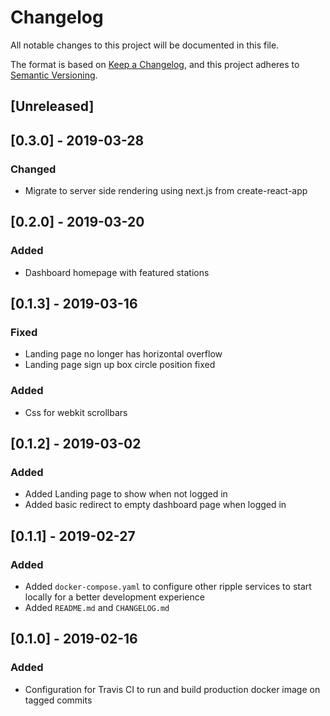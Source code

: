 # Changelog

All notable changes to this project will be documented in this file.

The format is based on [Keep a Changelog](https://keepachangelog.com/en/1.0.0/),
and this project adheres to [Semantic Versioning](https://semver.org/spec/v2.0.0.html).

## [Unreleased]

## [0.3.0] - 2019-03-28

### Changed

- Migrate to server side rendering using next.js from create-react-app

## [0.2.0] - 2019-03-20

### Added

- Dashboard homepage with featured stations

## [0.1.3] - 2019-03-16

### Fixed

- Landing page no longer has horizontal overflow
- Landing page sign up box circle position fixed

### Added

- Css for webkit scrollbars

## [0.1.2] - 2019-03-02

### Added

- Added Landing page to show when not logged in
- Added basic redirect to empty dashboard page when logged in

## [0.1.1] - 2019-02-27

### Added

- Added `docker-compose.yaml` to configure other ripple services to start locally for a better development experience
- Added `README.md` and `CHANGELOG.md`

## [0.1.0] - 2019-02-16

### Added

- Configuration for Travis CI to run and build production docker image on tagged commits
